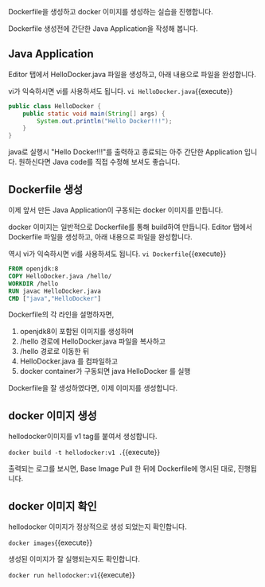 Dockerfile을 생성하고 docker 이미지를 생성하는 실습을 진행합니다.

Dockerfile 생성전에 간단한 Java Application을 작성해 봅니다.

## Java Application
Editor 탭에서 HelloDocker.java 파일을 생성하고, 아래 내용으로 파일을 완성합니다.

vi가 익숙하시면 vi를 사용하셔도 됩니다.
`vi HelloDocker.java`{{execute}}

```java
public class HelloDocker {
	public static void main(String[] args) {
		System.out.println("Hello Docker!!!");
	}
}
```

java로 실행시 "Hello Docker!!!"를 출력하고 종료되는 아주 간단한 Application 입니다.
원하신다면 Java code를 직접 수정해 보셔도 좋습니다.

## Dockerfile 생성
이제 앞서 만든 Java Application이 구동되는 docker 이미지를 만듭니다.

docker 이미지는 일반적으로 Dockerfile를 통해 build하여 만듭니다.
Editor 탭에서 Dockerfile 파일을 생성하고, 아래 내용으로 파일을 완성합니다.

역시 vi가 익숙하시면 vi를 사용하셔도 됩니다.
`vi Dockerfile`{{execute}}

```Dockerfile
FROM openjdk:8
COPY HelloDocker.java /hello/
WORKDIR /hello
RUN javac HelloDocker.java
CMD ["java","HelloDocker"]
```

Dockerfile의 각 라인을 설명하자면,
1. openjdk8이 포함된 이미지를 생성하며
2. /hello 경로에 HelloDocker.java 파일을 복사하고
3. /hello 경로로 이동한 뒤
4. HelloDocker.java 를 컴파일하고
5. docker container가 구동되면 java HelloDocker 를 실행

Dockerfile을 잘 생성하였다면, 이제 이미지를 생성합니다.

## docker 이미지 생성
hellodocker이미지를 v1 tag를 붙여서 생성합니다.

`docker build -t hellodocker:v1 .`{{execute}}

출력되는 로그를 보시면, Base Image Pull 한 뒤에 Dockerfile에 명시된 대로, 진행됩니다.


## docker 이미지 확인
hellodocker 이미지가 정상적으로 생성 되었는지 확인합니다.

`docker images`{{execute}}

생성된 이미지가 잘 실행되는지도 확인합니다.

`docker run hellodocker:v1`{{execute}}
